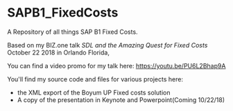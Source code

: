 # SAPB1_FixedCosts
A Repository of all things SAP B1 Fixed Costs.

Based on my BIZ.one talk *SDL and the Amazing Quest for Fixed Costs* </br>
October 22 2018 in Orlando Florida, 

You can find a video promo for my talk here: https://youtu.be/PU6L2Bhap9A

You'll find my source code and files for various projects here: 
<ul>
  <li>the XML export of the Boyum UP Fixed costs solution</li>
  <li>A copy of the presentation in Keynote and Powerpoint(Coming 10/22/18)</li>
</ul>
